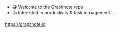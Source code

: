 - 😀 Welcome to the Graphnote repo
- 👍 Interested in productivity & task management ...

https://graphnote.io

<!---
graphnote-io/graphnote-io is a ✨ special ✨ repository because its `README.md` (this file) appears on your GitHub profile.
You can click the Preview link to take a look at your changes.
--->
